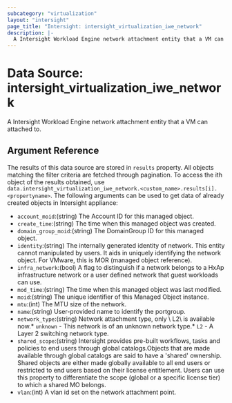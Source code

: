 ```yaml
---
subcategory: "virtualization"
layout: "intersight"
page_title: "Intersight: intersight_virtualization_iwe_network"
description: |-
  A Intersight Workload Engine network attachment entity that a VM can attached to.
---
```


# Data Source: intersight_virtualization_iwe_network
A Intersight Workload Engine network attachment entity that a VM can attached to.
## Argument Reference
The results of this data source are stored in `results` property.
All objects matching the filter criteria are fetched through pagination.
To access the ith object of the results obtained, use `data.intersight_virtualization_iwe_network.<custom_name>.results[i].<propertyname>`.
The following arguments can be used to get data of already created objects in Intersight appliance:
* `account_moid`:(string) The Account ID for this managed object. 
* `create_time`:(string) The time when this managed object was created. 
* `domain_group_moid`:(string) The DomainGroup ID for this managed object. 
* `identity`:(string) The internally generated identity of network. This entity cannot manipulated by users. It aids in uniquely identifying the network object. For VMware, this is MOR (managed object reference). 
* `infra_network`:(bool) A flag to distinguish if a network belongs to a HxAp infrastructure network or a user defined network that guest workloads can use. 
* `mod_time`:(string) The time when this managed object was last modified. 
* `moid`:(string) The unique identifier of this Managed Object instance. 
* `mtu`:(int) The MTU size of the network. 
* `name`:(string) User-provided name to identify the portgroup. 
* `network_type`:(string) Network attachment type, only \ L2\  is available now.* `unknown` - This network is of an unknown network type.* `L2` - A Layer 2 switching network type. 
* `shared_scope`:(string) Intersight provides pre-built workflows, tasks and policies to end users through global catalogs.Objects that are made available through global catalogs are said to have a 'shared' ownership. Shared objects are either made globally available to all end users or restricted to end users based on their license entitlement. Users can use this property to differentiate the scope (global or a specific license tier) to which a shared MO belongs. 
* `vlan`:(int) A vlan id set on the network attachment point. 
 